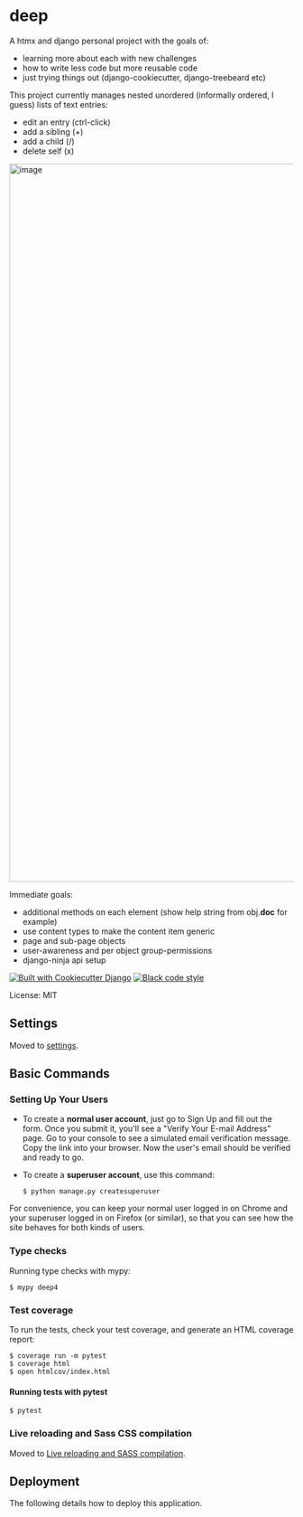 # deep

A htmx and django personal project with the goals of:
   - learning more about each with new challenges
   - how to write less code but more reusable code
   - just trying things out (django-cookiecutter, django-treebeard etc)

This project currently manages nested unordered (informally ordered, I guess) lists of text entries:
 - edit an entry (ctrl-click)
 - add a sibling (+)
 - add a child  (/)
 - delete self (x)

<img width="1271" alt="image" src="https://github.com/atcrank/deep/assets/26860752/5232f372-94bb-4595-b3e7-125fe2c88c2d">


Immediate goals:
 - additional methods on each element (show help string from obj.__doc__ for example)
 - use content types to make the content item generic
 - page and sub-page objects
 - user-awareness and per object group-permissions
 - django-ninja api setup

[![Built with Cookiecutter Django](https://img.shields.io/badge/built%20with-Cookiecutter%20Django-ff69b4.svg?logo=cookiecutter)](https://github.com/cookiecutter/cookiecutter-django/)
[![Black code style](https://img.shields.io/badge/code%20style-black-000000.svg)](https://github.com/ambv/black)

License: MIT

## Settings

Moved to [settings](http://cookiecutter-django.readthedocs.io/en/latest/settings.html).

## Basic Commands

### Setting Up Your Users

- To create a **normal user account**, just go to Sign Up and fill out the form. Once you submit it, you'll see a "Verify Your E-mail Address" page. Go to your console to see a simulated email verification message. Copy the link into your browser. Now the user's email should be verified and ready to go.

- To create a **superuser account**, use this command:

      $ python manage.py createsuperuser

For convenience, you can keep your normal user logged in on Chrome and your superuser logged in on Firefox (or similar), so that you can see how the site behaves for both kinds of users.

### Type checks

Running type checks with mypy:

    $ mypy deep4

### Test coverage

To run the tests, check your test coverage, and generate an HTML coverage report:

    $ coverage run -m pytest
    $ coverage html
    $ open htmlcov/index.html

#### Running tests with pytest

    $ pytest

### Live reloading and Sass CSS compilation

Moved to [Live reloading and SASS compilation](https://cookiecutter-django.readthedocs.io/en/latest/developing-locally.html#sass-compilation-live-reloading).

## Deployment

The following details how to deploy this application.
